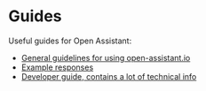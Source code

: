 # Guides

Useful guides for Open Assistant:
- [General guidelines for using open-assistant.io](https://projects.laion.ai/Open-Assistant/docs/guides/guidelines)
- [Example responses](https://projects.laion.ai/Open-Assistant/docs/guides/examples)
- [Developer guide, contains a lot of technical info](https://projects.laion.ai/Open-Assistant/docs/guides/developers) 
